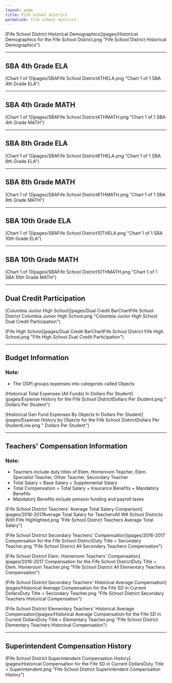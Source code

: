 ```yaml
---
layout: page
title: Fife School District
permalink: fife school district
---
```



[Fife School District Historical Demographics](pages/Historical Demographics for the Fife School District.png "Fife School District Historical Demographics")

___

## SBA 4th Grade ELA

[Chart 1 of 1](pages/SBAFife School District4THELA.png "Chart 1 of 1 SBA 4th Grade ELA")


___

## SBA 4th Grade MATH

[Chart 1 of 1](pages/SBAFife School District4THMATH.png "Chart 1 of 1 SBA 4th Grade MATH")


___

## SBA 8th Grade ELA

[Chart 1 of 1](pages/SBAFife School District8THELA.png "Chart 1 of 1 SBA 8th Grade ELA")


___

## SBA 8th Grade MATH

[Chart 1 of 1](pages/SBAFife School District8THMATH.png "Chart 1 of 1 SBA 8th Grade MATH")


___

## SBA 10th Grade ELA

[Chart 1 of 1](pages/SBAFife School District10THELA.png "Chart 1 of 1 SBA 10th Grade ELA")


___

## SBA 10th Grade MATH

[Chart 1 of 1](pages/SBAFife School District10THMATH.png "Chart 1 of 1 SBA 10th Grade MATH")


___

## Dual Credit Participation

[Columbia Junior High School](pages/Dual Credit BarChartFife School District Columbia Junior High School.png "Columbia Junior High School Dual Credit Participation")

[Fife High School](pages/Dual Credit BarChartFife School District Fife High School.png "Fife High School Dual Credit Participation")


___

## Budget Information
### Note:
- The OSPI groups expenses into categories called Objects

[Historical Total Expenses (All Funds) In Dollars Per Student](pages/Expense History for the Fife School DistrictDollars Per Student.png " Dollars Per Student")

[Historical Gen Fund Expenses By Objects In Dollars Per Student](pages/Expense History by Objects for the Fife School DistrictDollars Per StudentLine.png " Dollars Per Student")


___

## Teachers' Compensation Information
### Note:
- Teachers include duty titles of Elem. Homeroom Teacher, Elem. Specialist Teacher, Other Teacher, Secondary Teacher
- Total Salary = Base Salary + Supplemental Salary
- Total Compensation = Total Salary + Insurance Benefits + Mandatory Benefits
- Mandatory Benefits include pension funding and payroll taxes

[Fife School District Teachers' Average Total Salary Comparison](pages/2016-2017Average Total Salary for TeachersAll WA School Districts With Fife Highlighted.png "Fife School District Teachers Average Total Salary")

[Fife School District Secondary Teachers' Compensation](pages/2016-2017 Compensation for the Fife School DistrictDuty Title = Secondary Teacher.png "Fife School District All Secondary Teachers Compensation")

[Fife School District Elem. Homeroom Teachers' Compensation](pages/2016-2017 Compensation for the Fife School DistrictDuty Title = Elem. Homeroom Teacher.png "Fife School District All Elementary Teachers Compensation")

[Fife School District Secondary Teachers' Historical Average Compensation](pages/Historical Average Compensation for the Fife SD in Current DollarsDuty Title = Secondary Teacher.png "Fife School District Secondary Teachers Historical Compensation")

[Fife School District Elementary Teachers' Historical Average Compensation](pages/Historical Average Compensation for the Fife SD in Current DollarsDuty Title = Elementary Teacher.png "Fife School District Elementary Teachers Historical Compensation")


___

## Superintendent Compensation History

[Fife School District Superintendent Compensation History](pages/Historical Compensation for the Fife SD in Current DollarsDuty Title = Superintendent.png "Fife School District Superintendent Compensation History")

